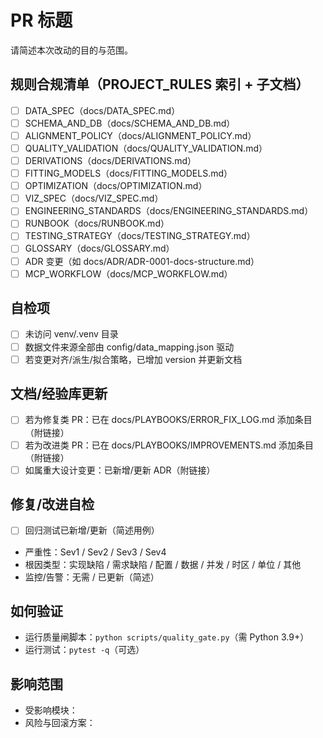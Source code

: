 # PR 标题

请简述本次改动的目的与范围。

## 规则合规清单（PROJECT_RULES 索引 + 子文档）
- [ ] DATA_SPEC（docs/DATA_SPEC.md）
- [ ] SCHEMA_AND_DB（docs/SCHEMA_AND_DB.md）
- [ ] ALIGNMENT_POLICY（docs/ALIGNMENT_POLICY.md）
- [ ] QUALITY_VALIDATION（docs/QUALITY_VALIDATION.md）
- [ ] DERIVATIONS（docs/DERIVATIONS.md）
- [ ] FITTING_MODELS（docs/FITTING_MODELS.md）
- [ ] OPTIMIZATION（docs/OPTIMIZATION.md）
- [ ] VIZ_SPEC（docs/VIZ_SPEC.md）
- [ ] ENGINEERING_STANDARDS（docs/ENGINEERING_STANDARDS.md）
- [ ] RUNBOOK（docs/RUNBOOK.md）
- [ ] TESTING_STRATEGY（docs/TESTING_STRATEGY.md）
- [ ] GLOSSARY（docs/GLOSSARY.md）
- [ ] ADR 变更（如 docs/ADR/ADR-0001-docs-structure.md）
- [ ] MCP_WORKFLOW（docs/MCP_WORKFLOW.md）

## 自检项
- [ ] 未访问 venv/.venv 目录
- [ ] 数据文件来源全部由 config/data_mapping.json 驱动
- [ ] 若变更对齐/派生/拟合策略，已增加 version 并更新文档

## 文档/经验库更新
- [ ] 若为修复类 PR：已在 docs/PLAYBOOKS/ERROR_FIX_LOG.md 添加条目（附链接）
- [ ] 若为改进类 PR：已在 docs/PLAYBOOKS/IMPROVEMENTS.md 添加条目（附链接）
- [ ] 如属重大设计变更：已新增/更新 ADR（附链接）

## 修复/改进自检
- [ ] 回归测试已新增/更新（简述用例）
- 严重性：Sev1 / Sev2 / Sev3 / Sev4
- 根因类型：实现缺陷 / 需求缺陷 / 配置 / 数据 / 并发 / 时区 / 单位 / 其他
- 监控/告警：无需 / 已更新（简述）

## 如何验证
- 运行质量闸脚本：`python scripts/quality_gate.py`（需 Python 3.9+）
- 运行测试：`pytest -q`（可选）

## 影响范围
- 受影响模块：
- 风险与回滚方案：
